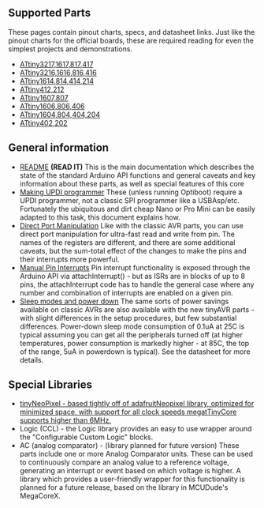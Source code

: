  ## Supported Parts
 These pages contain pinout charts, specs, and datasheet links. Just like the pinout charts for the official boards, these are required reading for even the simplest projects and demonstrations.

* [ATtiny3217,1617,817,417](ATtiny_x17.md)
* [ATtiny3216,1616,816,416](ATtiny_x16.md)
* [ATtiny1614,814,414,214](ATtiny_x14.md)
* [ATtiny412,212](ATtiny_x12.md)
* [ATtiny1607,807](ATtiny_x07.md)
* [ATtiny1606,806,406](ATtiny_x06.md)
* [ATtiny1604,804,404,204](ATtiny_x04.md)
* [ATtiny402,202](ATtiny_x02.md)

## General information
* [README](../../README.md) **(READ IT)** This is the main documentation which describes the state of the standard Arduino API functions and general caveats and key information about these parts, as well as special features of this core
* [Making UPDI programmer](../../MakeUPDIProgrammer.md) These (unless running Optiboot) require a UPDI programmer, not a classic SPI programmer like a USBAsp/etc. Fortunately the ubiquitous and dirt cheap Nano or Pro Mini can be easily adapted to this task, this document explains how.
* [Direct Port Manipulation](DirectPortManipulation.md) Like with the classic AVR parts, you can use direct port manipulation for ultra-fast read and write from pin. The names of the registers are different, and there are some additional caveats, but the sum-total effect of the changes to make the pins and their interrupts more powerful.
* [Manual Pin Interrupts](PinInterrupts.md) Pin interrupt functionality is exposed through the Arduino API via attachInterrupt() - but as ISRs are in blocks of up to 8 pins, the attachInterrupt code has to handle the general case where any number and combination of interrupts are enabled on a given pin.
* [Sleep modes and power down](PowerSave.md) The same sorts of power savings available on classic AVRs are also available with the new tinyAVR parts - with slight differences in the setup procedures, but few substantial differences. Power-down sleep mode consumption of 0.1uA at 25C is typical assuming you can get all the peripherals turned off (at higher temperatures, power consumption is markedly higher - at 85C, the top of the range, 5uA in powerdown is typical). See the datasheet for more details.

## Special Libraries
* [tinyNeoPixel - based tightly off of adafruitNeopixel library, optimized for minimized space, with support for all clock speeds megatTinyCore supports higher than 6MHz.](tinyNeoPixel.md)
* Logic (CCL) - the Logic library provides an easy to use wrapper around the "Configurable Custom Logic" blocks.
* AC (analog comparator) - (library planned for future version) These parts include one or more Analog Comparator units. These can be used to continuously compare an analog value to a reference voltage, generating an interrupt or event based on which voltage is higher. A library which provides a user-friendly wrapper for this functionality is planned for a future release, based on the library in MCUDude's MegaCoreX.
